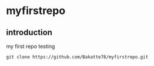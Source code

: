 # myfirstrepo

## introduction 
my first repo testing 

```
git clone https://github.com/Bakatte78/myfirstrepo.git
```